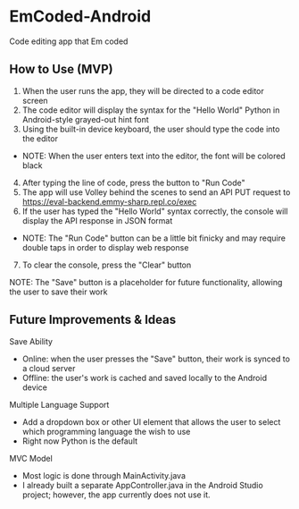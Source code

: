 # EmCoded-Android
Code editing app that Em coded

How to Use (MVP)
------------------------------
1. When the user runs the app, they will be directed to a code editor screen
2. The code editor will display the syntax for the "Hello World" Python in Android-style grayed-out hint font
3. Using the built-in device keyboard, the user should type the code into the editor
  - NOTE: When the user enters text into the editor, the font will be colored black
4. After typing the line of code, press the button to "Run Code"
5. The app will use Volley behind the scenes to send an API PUT request to https://eval-backend.emmy-sharp.repl.co/exec
6. If the user has typed the "Hello World" syntax correctly, the console will display the API response in JSON format
  - NOTE: The "Run Code" button can be a little bit finicky and may require double taps in order to display web response
7. To clear the console, press the "Clear" button

NOTE: The "Save" button is a placeholder for future functionality, allowing the user to save their work


Future Improvements & Ideas
--------------------------------
Save Ability
- Online: when the user presses the "Save" button, their work is synced to a cloud server
- Offline: the user's work is cached and saved locally to the Android device

Multiple Language Support
- Add a dropdown box or other UI element that allows the user to select which programming language the wish to use
- Right now Python is the default

MVC Model
- Most logic is done through MainActivity.java
- I already built a separate AppController.java in the Android Studio project; however, the app currently does not use it.
